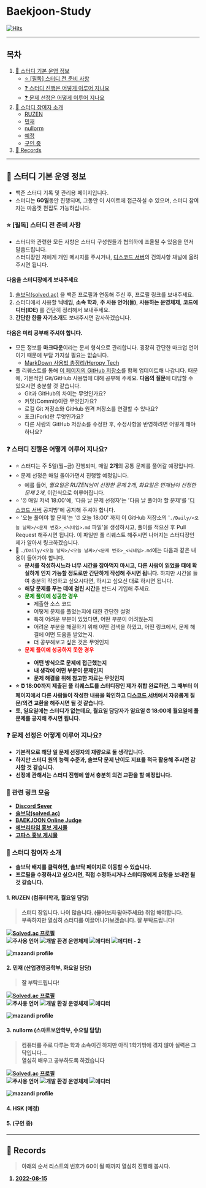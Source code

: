 <head>
    <link rel="Shortcut Icon" type="image/png" 
      href="{{ "./Images/favicon.png"  | absolute_url }}">
</head>

# Baekjoon-Study

[![Hits](https://hits.seeyoufarm.com/api/count/incr/badge.svg?url=https%3A%2F%2Fnachiketa3299.github.io%2FBaekjoon-Study%2F&count_bg=%23000000&title_bg=%236452D9&icon=micro-dot-blog.svg&icon_color=%23FFF46E&title=%EB%B0%A9%EB%AC%B8&edge_flat=true)](https://hits.seeyoufarm.com)

---

## 목차

1. [🔔 스터디 기본 운영 정보](#🔔-스터디-기본-운영-정보)
    - [⭐️ \[필독\] 스터디 전 준비 사항](#⭐️-필독-스터디-전-준비-사항)
    - [❓ 스터디 진행은 어떻게 이루어 지나요](#❓-스터디-진행은-어떻게-이루어-지나요)
    - [❓ 문제 선정은 어떻게 이루어 지나요](#❓-문제-선정은-어떻게-이루어-지나요)
2. [👥 스터디 참여자 소개](#👥-스터디-참여자-소개)
    - [RUZEN](#1-ruzen-컴퓨터학과-월요일-담당)
    - [민재](#2-민재-산업경영공학부-화요일-담당)
    - [nullorm](#3-nullorm-스마트보안학부-수요일-담당)
    - [예정]()
    - [구인 중]()
3. [🌟 Records](#🌟-records)

---

## 🔔 스터디 기본 운영 정보

- 백준 스터디 기록 및 관리용 페이지입니다.  
- 스터디는 **60일**동안 진행되며, 그동안 이 사이트에 접근하실 수 있으며, 스터디 참여자는 마음껏 편집도 가능하십니다.

### ⭐️ \[필독\] 스터디 전 준비 사항

- 스터디와 관련한 모든 사항은 스터디 구성원들과 협의하에 조율될 수 있음을 먼저 말씀드립니다.  
스터디장인 저에게 개인 메시지를 주시거나, [디스코드 서버](https://discord.gg/FzhGZhU6)의 건의사항 채널에 올려주시면 됩니다.

#### 다음을 스터디장에게 보내주세요

1. [솔브닥(solved.ac)](https://solved.ac) 을 백준 프로필과 연동해 주신 후, 프로필 링크를 보내주세요.
2. 스터디에서 사용할 **닉네임**, **소속 학과**, **주 사용 언어(들)**, **사용하는 운영체제**, **코드에디터(IDE)** 를 간단히 정리해서 보내주세요.
3. **간단한 한줄 자기소개**도 보내주시면 감사하겠습니다.

#### 다음은 미리 공부해 주셔야 합니다.

- 모든 정보를 **마크다운**이라는 문서 형식으로 관리합니다. 굉장히 간단한 마크업 언어이기 때문에 부담 가지실 필요는 없습니다. 
  - [MarkDown 사용법 총정리/Heropy Tech](https://heropy.blog/2017/09/30/markdown/)
- 풀 리퀘스트를 통해 [이 페이지의 GitHub 저장소](https://github.com/nachiketa3299/Baekjoon-Study)를 함께 업데이트해 나갑니다. 때문에, 기본적인 Git/GitHub 사용법에 대해 공부해 주세요. **다음의 질문**에 대답할 수 있으시면 충분할 것 같습니다.
  - Git과 GitHub의 차이는 무엇인가요?
  - 커밋(Commit)이란 무엇인가요?
  - 로컬 Git 저장소와 GitHub 원격 저장소를 연결할 수 있나요?
  - 포크(Fork)란 무엇인가요?
  - 다른 사람의 GitHub 저장소를 수정한 후, 수정사항을 반영하려면 어떻게 해야하나요?

### ❓ 스터디 진행은 어떻게 이루어 지나요?

- ⭐️ 스터디는 주 5일(월~금) 진행되며, 매일 **2개**의 공통 문제를 풀어갈 예정입니다.
- ⭐️ 문제 선정은 매일 돌아가면서 진행할 예정입니다.
   - 예를 들어, *월요일은 RUZEN님이 선정한 문제 2개*, *화요일은 민재님이 선정한 문제 2개*, 이런식으로 이루어집니다.
- ⭐️ '⏰ 매일 저녁 18:00'에, '다음 날 문제 선정자'는 '다음 날 풀어야 할 문제'를 '[디스코드 서버](https://discord.gg/FzhGZhU6) 공지방'에 공지해 주셔야 합니다.
- ⭐️ '오늘 풀어야 할 문제'는 '⏰ 오늘 18:00' 까지 이 GitHub 저장소의 '`./Daily/<오늘 날짜>/<문제 번호>_<닉네임>.md` 파일'을 생성하시고, 풀이를 적으신 후 Pull Request 해주시면 됩니다. 이 파일만 풀 리퀘스트 해주시면 나머지는 스터디장인 제가 알아서 링크하겠습니다.
- 🌟 `./Daily/<오늘 날짜>/<오늘 날짜>/<문제 번호>_<닉네임>.md`에는 다음과 같은 내용이 들어가야 합니다. 
  - **문서를 작성하시느라 너무 시간을 잡아먹지 마시고, 다른 사람이 읽었을 때에 확실하게 인지 가능할 정도로만 간단하게 작성해 주시면 됩니다.** 하지만 시간을 들여 충분히 작성하고 싶으시다면, 하시고 싶으신 대로 하시면 됩니다. 
  - **해당 문제를 푸는 데에 걸린 시간**을 반드시 기입해 주세요.
  - <span style='color:green'><strong>문제 풀이에 성공한 경우</strong></span>
      - 제출한 소스 코드
      - 어떻게 문제를 풀었는지에 대한 간단한 설명
      - 특히 어려운 부분이 있었다면, 어떤 부분이 어려웠는지
      - 어려운 부분을 해결하기 위해 어떤 검색을 하였고, 어떤 링크에서, 문제 해결에 어떤 도움을 받았는지.
      - 더 공부해보고 싶은 것은 무엇인지
  - <span style='color:red'><strong>문제 풀이에 성공하지 못한 경우<strong></span>
      - 어떤 방식으로 문제에 접근했는지
      - 내 생각에 어떤 부분이 문제인지
      - 문제 해결을 위해 참고한 자료는 무엇인지
- ⭐️ ⏰ 18:00까지 제출된 풀 리퀘스트를 스터디장인 제가 취합 완료하면, 그 때부터 이 페이지에서 다른 사람들이 작성한 내용을 확인하고 [디스코드 서버](https://discord.gg/FzhGZhU6)에서 자유롭게 질문/의견 교환을 해주시면 될 것 같습니다.
- 토, 일요일에는 스터디가 없는데요, 월요일 담당자가 일요일 ⏰ 18:00에 월요일에 풀 문제를 공지해 주시면 됩니다.

### ❓ 문제 선정은 어떻게 이루어 지나요?

- 기본적으로 해당 일 문제 선정자의 재량으로 둘 생각입니다.
- 하지만 스터디 원의 능력 수준과, 솔브닥 문제 난이도 지표를 적극 활용해 주시면 감사할 것 같습니다.
- 선정에 관해서는 스터디 진행에 앞서 충분히 의견 교환을 할 예정입니다.

### 🔗 관련 링크 모음

- [Discord Sever](https://discord.gg/FzhGZhU6)
- [솔브닥(solved.ac)](https://solved.ac)
- [BAEKJOON Online Judge](https://www.acmicpc.net)
- [에브리타임 홍보 게시물](https://everytime.kr/370507/v/263175892)
- [고파스 홍보 게시물](https://www.koreapas.com/bbs/view.php?id=study&page=1&sn1=&divpage=6&sn=off&ss=on&sc=on&no=43705)

### 👥 스터디 참여자 소개

- 솔브닥 배지를 클릭하면, 솔브닥 페이지로 이동할 수 있습니다.  
- 프로필을 수정하시고 싶으시면, 직접 수정하시거나 스터디장에게 요청을 보내면 될 것 같습니다.

#### 1. **RUZEN** (컴퓨터학과, 월요일 담당)

> 스터디 장입니다. 나이 많습니다. ~~(물어보지 말아주세요)~~ 취업 해야합니다.  
> 부족하지만 열심히 스터디를 이끌어나가보겠습니다. 잘 부탁드립니다!

[![Solved.ac 프로필](http://mazassumnida.wtf/api/mini/generate_badge?boj=nachiketa3299)](https://solved.ac/nachiketa3299)  
![주사용 언어](https://img.shields.io/badge/C%2B%2B-00599C?style=for-the-badge&logo=c%2B%2B&logoColor=white)
![개발 환경 운영체제](https://img.shields.io/badge/mac%20os-000000?style=for-the-badge&logo=apple&logoColor=white)
![에디터](https://img.shields.io/badge/Visual_Studio_Code-0078D4?style=for-the-badge&logo=visual%20studio%20code&logoColor=white)
![에디터 - 2](https://img.shields.io/badge/VIM-%2311AB00.svg?&style=for-the-badge&logo=vim&logoColor=white)

![mazandi profile](http://mazandi.herokuapp.com/api?handle=nachiketa3299&theme=dark)

#### 2. **민재** (산업경영공학부, 화요일 담당)

> 잘 부탁드립니다!

[![Solved.ac 프로필](http://mazassumnida.wtf/api/mini/generate_badge?boj=lake041)](https://solved.ac/lake041)  
![주사용 언어](https://img.shields.io/badge/Python-14354C?style=for-the-badge&logo=python&logoColor=white)
![개발 환경 운영체제](https://img.shields.io/badge/Windows-0078D6?style=for-the-badge&logo=windows&logoColor=white)
![에디터](https://img.shields.io/badge/Visual_Studio_Code-0078D4?style=for-the-badge&logo=visual%20studio%20code&logoColor=white)

![mazandi profile](http://mazandi.herokuapp.com/api?handle=lake041&theme=dark)

#### 3. **nullorm** (스마트보안학부, 수요일 담당)

> 컴퓨터를 주로 다루는 학과 소속이긴 하지만 아직 1학기밖에 겪지 않아 실력은 그닥입니다...  
> 열심히 배우고 공부하도록 하겠습니다

[![Solved.ac 프로필](http://mazassumnida.wtf/api/mini/generate_badge?boj=jhy2301)](https://solve.ac/jhy2301)  
![주사용 언어](https://img.shields.io/badge/C-00599C?style=for-the-badge&logo=c&logoColor=white)
![개발 환경 운영체제](https://img.shields.io/badge/Windows-0078D6?style=for-the-badge&logo=windows&logoColor=white)
![에디터](https://img.shields.io/badge/Visual_Studio_Code-0078D4?style=for-the-badge&logo=visual%20studio%20code&logoColor=white)

![mazandi profile](http://mazandi.herokuapp.com/api?handle=jhy2301&theme=dark)

#### 4. HSK (예정)

#### 5. (구인 중)

---

## 🌟 Records

> 아래의 순서 리스트의 번호가 60이 될 때까지 열심히 진행해 봅시다.

1. [2022-08-15](./Daily/2022-08-15/2022-08-15.md)

<!--
## 이 페이지를 만드는 데에 도움이 되었던 사이트

- [Awesome Badges](https://dev.to/envoy_/150-badges-for-github-pnk)
-->